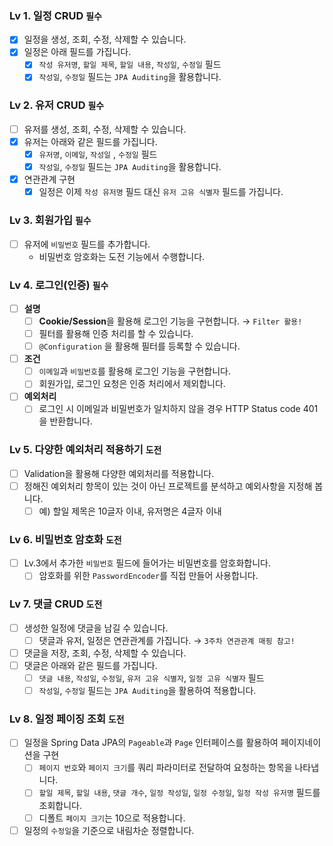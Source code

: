 ### Lv 1. 일정 CRUD  `필수`

- [x]  일정을 생성, 조회, 수정, 삭제할 수 있습니다.
- [x]  일정은 아래 필드를 가집니다.
    - [x]  `작성 유저명`, `할일 제목`, `할일 내용`, `작성일`, `수정일` 필드
    - [x]  `작성일`, `수정일` 필드는 `JPA Auditing`을 활용합니다.

### Lv 2. 유저 CRUD  `필수`

- [ ]  유저를 생성, 조회, 수정, 삭제할 수 있습니다.
- [x]  유저는 아래와 같은 필드를 가집니다.
    - [x]  `유저명`, `이메일`, `작성일` , `수정일` 필드
    - [x]  `작성일`, `수정일` 필드는 `JPA Auditing`을 활용합니다.
- [x]  연관관계 구현
    - [x]  일정은 이제 `작성 유저명` 필드 대신 `유저 고유 식별자` 필드를 가집니다.

### Lv 3. 회원가입  `필수`

- [ ]  유저에 `비밀번호` 필드를 추가합니다.
    - 비밀번호 암호화는 도전 기능에서 수행합니다.

### Lv 4. 로그인(인증)  `필수`

- [ ]  **설명**
    - [ ]  **Cookie/Session**을 활용해 로그인 기능을 구현합니다. → `Filter 활용!`
    - [ ]  필터를 활용해 인증 처리를 할 수 있습니다.
    - [ ]  `@Configuration` 을 활용해 필터를 등록할 수 있습니다.
- [ ]  **조건**
    - [ ]  `이메일`과 `비밀번호`를 활용해 로그인 기능을 구현합니다.
    - [ ]  회원가입, 로그인 요청은 인증 처리에서 제외합니다.
- [ ]  **예외처리**
    - [ ]  로그인 시 이메일과 비밀번호가 일치하지 않을 경우 HTTP Status code 401을 반환합니다.

### Lv 5. 다양한 예외처리 적용하기  `도전`

- [ ]  Validation을 활용해 다양한 예외처리를 적용합니다.
- [ ]  정해진 예외처리 항목이 있는 것이 아닌 프로젝트를 분석하고 예외사항을 지정해 봅니다.
    - [ ]  예) 할일 제목은 10글자 이내, 유저명은 4글자 이내

### Lv 6. 비밀번호 암호화  `도전`

- [ ]  Lv.3에서 추가한 `비밀번호` 필드에 들어가는 비밀번호를 암호화합니다.
    - [ ]  암호화를 위한 `PasswordEncoder`를 직접 만들어 사용합니다.

### Lv 7. 댓글 CRUD  `도전`

- [ ]  생성한 일정에 댓글을 남길 수 있습니다.
    - [ ]  댓글과 유저, 일정은 연관관계를 가집니다. →  `3주차 연관관계 매핑 참고!`
- [ ]  댓글을 저장, 조회, 수정, 삭제할 수 있습니다.
- [ ]  댓글은 아래와 같은 필드를 가집니다.
    - [ ]  `댓글 내용`, `작성일`, `수정일`, `유저 고유 식별자`, `일정 고유 식별자` 필드
    - [ ]  `작성일`, `수정일` 필드는 `JPA Auditing`을 활용하여 적용합니다.

### Lv 8. 일정 페이징 조회  `도전`

- [ ]  일정을 Spring Data JPA의 `Pageable`과 `Page` 인터페이스를 활용하여 페이지네이션을 구현
    - [ ]  `페이지 번호`와 `페이지 크기`를 쿼리 파라미터로 전달하여 요청하는 항목을 나타냅니다.
    - [ ]  `할일 제목`, `할일 내용`, `댓글 개수`, `일정 작성일`, `일정 수정일`, `일정 작성 유저명` 필드를 조회합니다.
    - [ ]  디폴트 `페이지 크기`는 10으로 적용합니다.
- [ ]  일정의 `수정일`을 기준으로 내림차순 정렬합니다.